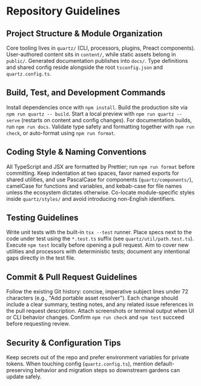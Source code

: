 # Repository Guidelines

## Project Structure & Module Organization
Core tooling lives in `quartz/` (CLI, processors, plugins, Preact components). User-authored content sits in `content/`, while static assets belong in `public/`. Generated documentation publishes into `docs/`. Type definitions and shared config reside alongside the root `tsconfig.json` and `quartz.config.ts`.

## Build, Test, and Development Commands
Install dependencies once with `npm install`. Build the production site via `npm run quartz -- build`. Start a local preview with `npm run quartz -- serve` (restarts on content and config changes). For documentation builds, run `npm run docs`. Validate type safety and formatting together with `npm run check`, or auto-format using `npm run format`.

## Coding Style & Naming Conventions
All TypeScript and JSX are formatted by Prettier; run `npm run format` before committing. Keep indentation at two spaces, favor named exports for shared utilities, and use PascalCase for components (`quartz/components/`), camelCase for functions and variables, and kebab-case for file names unless the ecosystem dictates otherwise. Co-locate module-specific styles inside `quartz/styles/` and avoid introducing non-English identifiers.

## Testing Guidelines
Write unit tests with the built-in `tsx --test` runner. Place specs next to the code under test using the `*.test.ts` suffix (see `quartz/util/path.test.ts`). Execute `npm test` locally before opening a pull request. Aim to cover new utilities and processors with deterministic tests; document any intentional gaps directly in the test file.

## Commit & Pull Request Guidelines
Follow the existing Git history: concise, imperative subject lines under 72 characters (e.g., "Add portable asset resolver"). Each change should include a clear summary, testing notes, and any related issue references in the pull request description. Attach screenshots or terminal output when UI or CLI behavior changes. Confirm `npm run check` and `npm test` succeed before requesting review.

## Security & Configuration Tips
Keep secrets out of the repo and prefer environment variables for private tokens. When touching config (`quartz.config.ts`), mention default-preserving behavior and migration steps so downstream gardens can update safely.
